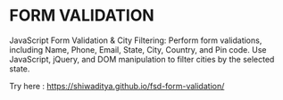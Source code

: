 # FORM VALIDATION

JavaScript Form Validation &amp; City Filtering: Perform form validations, including Name, Phone, Email, State, City, Country, and Pin code. Use JavaScript, jQuery, and DOM manipulation to filter cities by the selected state.

Try here : https://shiwaditya.github.io/fsd-form-validation/
